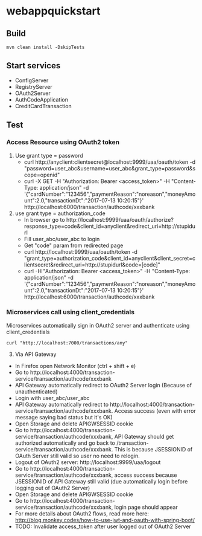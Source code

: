 # webappquickstart


## Build
```
mvn clean install -DskipTests
```

## Start services
* ConfigServer
* RegistryServer
* OAuth2Server
* AuthCodeApplication
* CreditCardTransaction

## Test
### Access Resource using OAuth2 token
1. Use grant type = password
   * curl http://anyclient:clientsecret@localhost:9999/uaa/oauth/token -d "password=user_abc&username=user_abc&grant_type=password&scope=openid"
   * curl -X GET -H "Authorization: Bearer <access_token>" -H "Content-Type: application/json" -d '{"cardNumber":"123456","paymentReason":"noreason","moneyAmount":2.0,"transactionDt":"2017-07-13 10:20:15"}' http://localhost:6000/transaction/authcode/xxxbank
2. use grant type = authorization_code
   * In browser go to http://localhost:9999/uaa/oauth/authorize?response_type=code&client_id=anyclient&redirect_uri=http://stupidurl
   * Fill user_abc/user_abc to login
   * Get "code" param from redirected page
   * curl http://localhost:9999/uaa/oauth/token -d "grant_type=authorization_code&client_id=anyclient&client_secret=clientsecret&redirect_uri=http://stupidurl&code=[code]"
   * curl -H "Authorization: Bearer <access_token>" -H "Content-Type: application/json" -d '{"cardNumber":"123456","paymentReason":"noreason","moneyAmount":2.0,"transactionDt":"2017-07-13 10:20:15"}' http://localhost:6000/transaction/authcode/xxxbank

### Microservices call using client_credentials
Microservices automatically sign in OAuth2 server and authenticate using client_credentials
```
curl "http://localhost:7000/transactions/any"
```
3. Via API Gateway
  * In Firefox open Network Monitor (ctrl + shift + e)
  * Go to http://localhost:4000/transaction-service/transaction/authcode/xxxbank
  * API Gateway automatically redirect to OAuth2 Server login (Because of unauthenticated)
  * Login with user_abc/user_abc
  * API Gateway automatically redirect to http://localhost:4000/transaction-service/transaction/authcode/xxxbank. Access success (even with error message saying bad status but it's OK)
  * Open Storage and delete APIGWSESSID cookie
  * Go to http://localhost:4000/transaction-service/transaction/authcode/xxxbank, API Gateway should get authorized automatically and go back to /transaction-service/transaction/authcode/xxxbank. This is because JSESSIONID of OAuth Server still valid so user no need to relogin.
  * Logout of OAuth2 server: http://localhost:9999/uaa/logout
  * Go to http://localhost:4000/transaction-service/transaction/authcode/xxxbank, access success because JSESSIONID of API Gateway still valid (due automatically login before logging out of OAuth2 Server)
  * Open Storage and delete APIGWSESSID cookie
  * Go to http://localhost:4000/transaction-service/transaction/authcode/xxxbank, login page should appear
  * For more details about OAuth2 flows, read more here: http://blog.monkey.codes/how-to-use-jwt-and-oauth-with-spring-boot/
  * TODO: Invalidate access_token after user logged out of OAuth2 Server